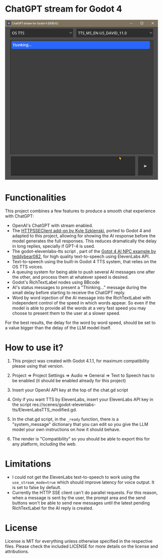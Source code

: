 # ChatGPT stream for Godot 4

![chatgpt_stream_for_godot4_gif](docs/chagt_stream_godot4.gif)

# Functionalities

This project combines a few features to produce a smooth chat experience with ChatGPT:

- OpenAI's ChatGPT with stream enabled.
- The [HTTPSSEClient add-on by Kyle Szklenski](https://github.com/WolfgangSenff/HTTPSSEClient), ported to Godot 4 and adapted to this project, allowing for showing the AI response before the model generates the full responses. This reduces dramatically the delay in long replies, specially if GPT-4 is used.
- The godot-elevenlabs-tts script , part of the [Gotot 4 AI NPC example by teddybear082](https://github.com/teddybear082/godot4-ai-npc-example/), for high quality text-to-speech using ElevenLabs API.
- Text-to-speech using the built-in Godot 4 TTS system, that relies on the OS TTS voices.
- A queuing system for being able to push several AI messages one after the other, and process them at whatever speed is desired.
- Godot's RichTextLabel nodes using BBcode
- AI's status messages to present a "Thinking..." message during the small delay before starting to receive the ChatGPT reply.
- Word by word injection of the AI message into the RichTextLabel with independent control of the speed in which words appear. So even if the model is able to provide all the words at a very fast speed you may choose to present them to the user at a slower speed.

For the best results, the delay for the word by word speed, should be set to a value bigger than the delay of the LLM model itself.

# How to use it?

1. This project was created with Godot 4.1.1, for maximum compatibility please using that version.

2. Project => Project Settings => Audio => General => Text to Speech has to be enabled (it should be enabled already for this project)

3. Insert your OpenAI API key at the top of the chat.gd script

4. Only if you want TTS by ElevenLabs, insert your ElevenLabs API key in the script res://scenes/godot-elevenlabs-tts/ElevenLabsTTS_modified.gd.

5. In the chat.gd script, in the `_ready` function, there is a "system_message" dictionary that you can edit so you give the LLM model your own instructions on how it should behave.

6. The render is "Compatibility" so you should be able to export this for any platform, including the web.

# Limitations

- I could not get the ElevenLabs text-to-speech to work using the `use_stream_mode=true` which should improve latency for voice output. It is set to false by default.
- Currently the HTTP SSE client can't do parallel requests. For this reason, when a message is sent by the user, the prompt area and the send buttons won't be able to send new messages until the latest pending RichTextLabel for the AI reply is created.

# License

License is MIT for everything unless otherwise specified in the respective files. Please check the included LICENSE for more details on the license and attributions.
